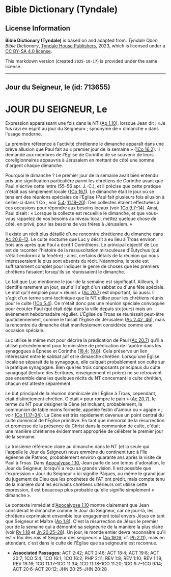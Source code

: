 # Bible Dictionary (Tyndale)

## License Information

**Bible Dictionary (Tyndale)** is based on and adapted from: _Tyndale Open Bible Dictionary_, [Tyndale House Publishers](https://tyndaleopenresources.com/), 2023, which is licensed under a [CC BY-SA 4.0 license](https://creativecommons.org/licenses/by-sa/4.0/legalcode.en).

This markdown version (created `2025-10-17`) is provided under the same license.



--------------------------------

## Jour du Seigneur, le (id: 713655)

JOUR DU SEIGNEUR, Le
====================

Expression apparaissant une fois dans le NT ([Ap 1\.10](https://ref.ly/Rev1:10)), lorsque Jean dit : «Je fus ravi en esprit au jour du Seigneur» ; synonyme de « dimanche » dans l'usage moderne.

La première référence à l'activité chrétienne le dimanche apparaît dans une brève allusion que Paul fait au « premier jour de la semaine » ([1Co 16\.2](https://ref.ly/1Cor16:2)). Il demande aux membres de l'Église de Corinthe de se souvenir de leurs coreligionnaires appauvris à Jérusalem en mettant de côté une somme d'argent chaque dimanche.

Pourquoi le dimanche ? Le premier jour de la semaine avait bien entendu pris une signification particulière parmi les chrétiens de Corinthe avant que Paul n'écrive cette lettre (55–56 apr. J.\-C.), et il précise que cette pratique n'était pas simplement locale ([1Co 16\.1](https://ref.ly/1Cor16:1)). Le dimanche était le jour où se tenaient des réunions spéciales de l'Église (Paul fait plusieurs fois allusion à celles\-ci dans 1 Co ; voir [5\.4](https://ref.ly/1Cor5:4); [11\.18–20](https://ref.ly/1Cor11:18-1Cor11:20)). Des collectes étaient effectuées à ces occasions pour répondre aux besoins locaux (voir [1Co 9\.7–14](https://ref.ly/1Cor9:7-1Cor9:14)). Ainsi, Paul disait : « Lorsque la collecte est recueillie le dimanche, et que vous\-vous rappelez de vos besoins au niveau local, mettez quelque chose de côté, en privé, pour les besoins de vos frères à Jérusalem. »

Il existe un récit plus détaillé d'une rencontre chrétienne du dimanche dans [Ac 20\.6–12](https://ref.ly/Acts20:6-Acts20:12). Le culte nocturne que Luc y décrit a eu lieu à Troas environ trois ans après que Paul a écrit 1 Corinthiens. Le principal objectif de Luc est de raconter l'histoire de la ressuscitation miraculeuse d'Eutychus (qui s'était endormi à la fenêtre) ; ainsi, certains détails de la réunion qui nous intéresseraient le plus sont absents du récit. Néanmoins, le texte est suffisamment complet pour indiquer le genre de choses que les premiers chrétiens faisaient lorsqu'ils se réunissaient le dimanche.

Le fait que Luc mentionne le jour de la semaine est significatif. Ailleurs, il identifie rarement un jour, sauf s'il s'agit d'un sabbat ou d'une fête spéciale. Le mot qu'il emploie pour « réunis » ([Ac 20\.7](https://ref.ly/Acts20:7)) est important, lui aussi. Il s'agit d'un terme semi\-technique que le NT utilise pour les chrétiens réunis pour le culte ([1Co 5\.4](https://ref.ly/1Cor5:4)). Ce n'était donc pas une réunion spéciale convoquée pour écouter Paul (qui était déjà dans la ville depuis six jours) mais un événement hebdomadaire régulier. L'Église de Troas se réunissait peut\-être quotidiennement, comme le faisait l'Église de Jérusalem ([Ac 2\.42, 46](https://ref.ly/Acts2:42,Acts2:46)), mais la rencontre du dimanche était manifestement considérée comme une occasion spéciale.

Luc utilise le même mot pour décrire la prédication de Paul ([Ac 20\.7](https://ref.ly/Acts20:7)) qu'il a utilisé précédemment pour le ministère de prédication de l'apôtre dans les synagogues à Éphèse et Corinthe ([18\.4](https://ref.ly/Acts18:4); [19\.8](https://ref.ly/Acts19:8)). Cela préserve un lien intéressant entre le sabbat juif et le dimanche chrétien. Lorsqu'une Église locale se séparait de la synagogue, elle calquait probablement son culte sur la pratique synagogale. Bien que les trois composants principaux du culte synagogal (lecture des Écritures, enseignement et prière) ne se retrouvent pas ensemble dans les quelques récits du NT concernant le culte chrétien, chacun est attesté séparément.

Le but principal de la réunion dominicale de l'Église à Troas, cependant, était distinctement chrétien. C'était « pour rompre le pain » ([Ac 20\.7](https://ref.ly/Acts20:7)), le terme du NT pour désigner la Cène (et incluant, probablement, la communion de table moins formelle, appelée festin d'amour ou « agape » ; voir [1Co 11\.17–34](https://ref.ly/1Cor11:17-1Cor11:34)). La Cène est très rapidement devenue un point central du culte dominical de l'Église primitive. En tant que mémorial de la résurrection et promesse de la présence du Christ dans la communion de culte, c'était une manière chrétienne évidemment appropriée de célébrer le premier jour de la semaine.

La troisième référence claire au dimanche dans le NT (et la seule qui l'appelle le Jour du Seigneur) nous emmène du continent turc à l'île égéenne de Patmos, probablement environ quarante ans après la visite de Paul à Troas. Dans [Apocalypse 1\.10](https://ref.ly/Rev1:10), Jean parle de son temps d'adoration, le Jour du Seigneur, lorsqu'il a reçu sa grande vision. Il est possible que l'expression « Jour du Seigneur » ici signifie Pâques, ou même le grand jour du jugement de Dieu que les prophètes de l'AT ont prédit, mais compte tenu de la manière dont les écrivains chrétiens ultérieurs ont utilisé cette expression, il est beaucoup plus probable qu'elle signifie simplement « dimanche ».

Le contexte immédiat d'[Apocalypse 1\.10](https://ref.ly/Rev1:10) montre clairement que Jean considérait le dimanche comme le Jour du Seigneur, car ce jour\-là, les chrétiens exprimaient ensemble leur engagement total envers Jésus en tant que Seigneur et Maître ([Ap 1\.8](https://ref.ly/Rev1:8)). C'est la résurrection de Jésus le premier jour de la semaine qui a démontré sa seigneurie de la manière la plus claire (voir [Rv 1\.18](https://ref.ly/Rev1:18) et [Jn 20\.25–28](https://ref.ly/John20:25-John20:28)). Un jour, le monde entier devra reconnaître qu'il est « Roi des rois et Seigneur des seigneurs » ([Ap 19\.16](https://ref.ly/Rev19:16); cf. [Ph 2\.11](https://ref.ly/Phil2:11)), mais en attendant, c'est dans le culte de l'Église que sa seigneurie est reconnue.

* **Associated Passages:** ACT 2:42; ACT 2:46; ACT 18:4; ACT 19:8; ACT 20:7; 1CO 5:4; 1CO 16:1; 1CO 16:2; PHP 2:11; REV 1:8; REV 1:10; REV 1:18; REV 19:16; 1CO 11:17–1CO 11:34; 1CO 11:18–1CO 11:20; 1CO 9:7–1CO 9:14; ACT 20:6–ACT 20:12; JHN 20:25–JHN 20:28

